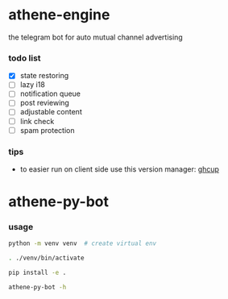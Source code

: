 # athene-engine
the telegram bot for auto mutual channel advertising

### todo list
  - [x] state restoring
  - [ ] lazy i18
  - [ ] notification queue
  - [ ] post reviewing
  - [ ] adjustable content
  - [ ] link check
  - [ ] spam protection

### tips

- to easier run on client side use this version manager: [ghcup](https://www.haskell.org/ghcup/)


# athene-py-bot

### usage
```sh
python -m venv venv  # create virtual env

. ./venv/bin/activate

pip install -e .

athene-py-bot -h
```
